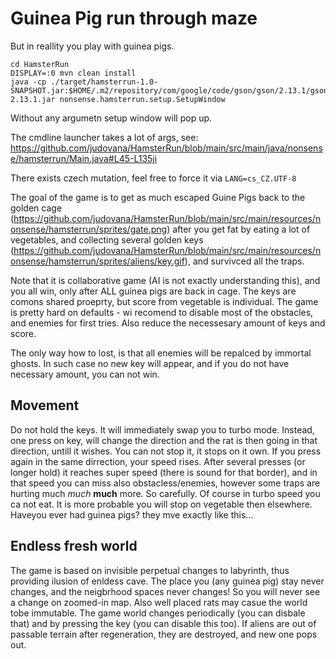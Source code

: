 # Guinea Pig run through maze

But in reallity you play with guinea pigs.

```
cd HamsterRun
DISPLAY=:0 mvn clean install
java -cp ./target/hamsterrun-1.0-SNAPSHOT.jar:$HOME/.m2/repository/com/google/code/gson/gson/2.13.1/gson-2.13.1.jar nonsense.hamsterrun.setup.SetupWindow
```

Without any argumetn setup window will pop up.

The cmdline launcher takes a lot of args, see: https://github.com/judovana/HamsterRun/blob/main/src/main/java/nonsense/hamsterrun/Main.java#L45-L135ji

There exists czech mutation, feel free to force it via `LANG=cs_CZ.UTF-8`


The goal of the game is to get as much escaped Guine Pigs back to the golden cage (https://github.com/judovana/HamsterRun/blob/main/src/main/resources/nonsense/hamsterrun/sprites/gate.png) after you get fat by eating a lot of vegetables, and collecting several golden keys (https://github.com/judovana/HamsterRun/blob/main/src/main/resources/nonsense/hamsterrun/sprites/aliens/key.gif), and survivced all the traps.

Note that it is collaborative game (AI is not exactly understanding this), and you all win, only after ALL guinea pigs are back in cage. The keys are comons shared proeprty, but score from vegetable is individual.
The game is pretty hard on defaults - wi recomend to disable most of the obstacles, and enemies for first tries. Also reduce the necessesary amount of keys and score.

The only way how to lost, is that all enemies will be repalced by immortal ghosts. In such case no new key will appear, and if you do not have necessary amount, you can not win.

## Movement
Do not hold the keys. It will immediately swap you to turbo mode. Instead, one press on key, will change the direction and the rat is then going in that direction, untill it wishes. You can not stop it, it stops on it own. If you press again in the same dirrection, your speed rises. After several presses (or longer hold) it reaches super speed (there is sound for that border), and in that speed you can miss also obstacless/enemies, however some traps are hurting much *much* **much** more. So carefully. Of course in turbo speed you ca not eat. It is more probable you will stop on vegetable then elsewhere. Haveyou ever had guinea pigs? they mve exactly like this...

## Endless fresh world
The game is based on invisible perpetual changes to labyrinth, thus providing ilusion of enldess cave.  The place you (any guinea pig) stay never changes, and the neigbrhood spaces never changes! So you will never see a change on zoomed-in map. Also well placed rats may casue the world tobe immutable. The game world changes periodically (you can disbale that) and by pressing the key (you can disable this too). If aliens are out of passable terrain after regeneration, they are destroyed, and new one pops out.
